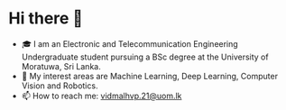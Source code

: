 # Hi there 👋

- 🎓 I am an Electronic and Telecommunication Engineering Undergraduate student pursuing a BSc degree at the University of Moratuwa, Sri Lanka.
- 🤖 My interest areas are Machine Learning, Deep Learning, Computer Vision and Robotics.
- 📫 How to reach me: vidmalhvp.21@uom.lk


